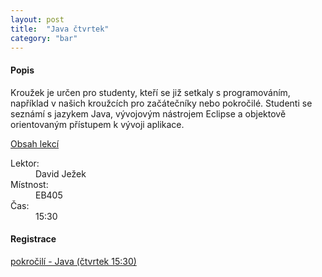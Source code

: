 ```yaml
---
layout: post
title:  "Java čtvrtek"
category: "bar"
--- 
```


#### Popis

Kroužek je určen pro studenty, kteří se již setkaly s programováním, například v našich kroužcích pro začátečníky nebo pokročilé. Studenti se seznámí s jazykem Java, vývojovým nástrojem Eclipse a objektově orientovaným přístupem k vývoji aplikace.

[Obsah lekcí](https://swi.cs.vsb.cz/jezek/krouzek-programovani.html)

<dl>
<dt>Lektor:</dt><dd>David Ježek</dd>
<dt>Místnost:</dt><dd>EB405</dd>
<dt>Čas:</dt><dd>15:30</dd>
</dl>

#### Registrace

[pokročilí - Java (čtvrtek 15:30)](https://www.zlepsisitechniku.vsb.cz/program/595)




